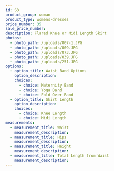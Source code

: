 ```yaml
---
id: S3
product_group: woman
product_type: womens-dresses
price_number: 35
sale_price_number:
description: Flared Knee or Midi Length Skirt
photos:
  - photo_path: /uploads/007-1.JPG
  - photo_path: /uploads/009.JPG
  - photo_path: /uploads/073.JPG
  - photo_path: /uploads/039.JPG
  - photo_path: /uploads/251.JPG
options:
  - option_title: Waist Band Options
    option_description:
    choices:
      - choice: Maternity Band
      - choice: Yoga Band
      - choice: Fold Over Band
  - option_title: Skirt Length
    option_description:
    choices:
      - choice: Knee Length
      - choice: Midi Length
measurements:
  - measurement_title: Waist
    measurement_description:
  - measurement_title: Hips
    measurement_description:
  - measurement_title: Height
    measurement_description:
  - measurement_title: Total Length from Waist
    measurement_description:
---
```

